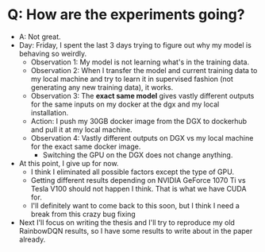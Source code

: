 # Q: How are the experiments going?
+ A: Not great.
+ Day: Friday, I spent the last 3 days trying to figure out why my model is behaving so weirdly.
	- Observation 1: My model is not learning what's in the training data.
	- Observation 2: When I transfer the model and current training data to my local machine and try to learn it in supervised fashion (not generating any new training data), it works.
	- Observation 3: The **exact same model** gives vastly different outputs for the same inputs on my docker at the dgx and my local installation.
	- Action: I push my 30GB docker image from the DGX to dockerhub and pull it at my local machine.
	- Observation 4: Vastly different outputs on DGX vs my local machine for the exact same docker image.
		+ Switching the GPU on the DGX does not change anything.
+ At this point, I give up for now.
	- I think I eliminated all possible factors except the type of GPU.
	- Getting different results depending on NVIDIA GeForce 1070 Ti vs Tesla V100 should not happen I think. That is what we have CUDA for.
	- I'll definitely want to come back to this soon, but I think I need a break from this crazy bug fixing
+ Next I'll focus on writing the thesis and I'll try to reproduce my old RainbowDQN results, so I have some results to write about in the paper already.


